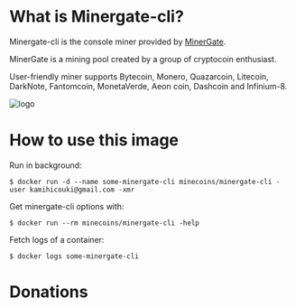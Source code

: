 # What is Minergate-cli?

Minergate-cli is the console miner provided by [MinerGate](http://rebrand.ly/minergate).

MinerGate is a mining pool created by a group of cryptocoin enthusiast.

User-friendly miner supports Bytecoin, Monero, Quazarcoin, Litecoin, DarkNote, Fantomcoin, MonetaVerde, Aeon coin, Dashcoin and Infinium-8.

![logo](https://scontent.cdninstagram.com/t51.2885-19/s150x150/11939576_895926810497744_2081713499_a.jpg)

# How to use this image

Run in background:

```console
$ docker run -d --name some-minergate-cli minecoins/minergate-cli -user kamihicouki@gmail.com -xmr
```

Get minergate-cli options with:

```console
$ docker run --rm minecoins/minergate-cli -help
```

Fetch logs of a container:

```console
$ docker logs some-minergate-cli
```

# Donations
